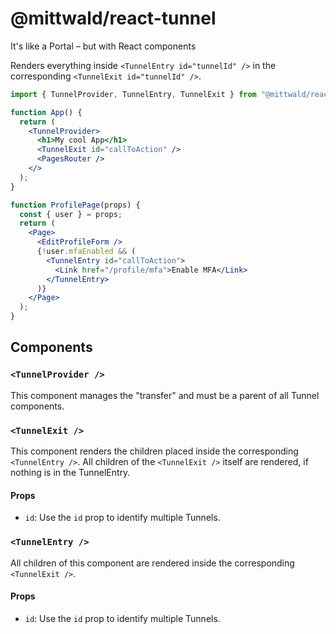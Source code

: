# @mittwald/react-tunnel

It's like a Portal – but with React components

Renders everything inside `<TunnelEntry id="tunnelId" />` in the corresponding
`<TunnelExit id="tunnelId" />`.

```jsx
import { TunnelProvider, TunnelEntry, TunnelExit } from "@mittwald/react-tunnel";

function App() {
  return (
    <TunnelProvider>
      <h1>My cool App</h1>
      <TunnelExit id="callToAction" />
      <PagesRouter />
    </>
  );
}

function ProfilePage(props) {
  const { user } = props;
  return (
    <Page>
      <EditProfileForm />
      {!user.mfaEnabled && (
        <TunnelEntry id="callToAction">
          <Link href="/profile/mfa">Enable MFA</Link>
        </TunnelEntry>
      )}
    </Page>
  );
}
```

## Components

### `<TunnelProvider />`

This component manages the "transfer" and must be a parent of all Tunnel
components.

### `<TunnelExit />`

This component renders the children placed inside the corresponding
`<TunnelEntry />`. All children of the `<TunnelExit />` itself are rendered, if
nothing is in the TunnelEntry.

#### Props

- `id`: Use the `id` prop to identify multiple Tunnels.

### `<TunnelEntry />`

All children of this component are rendered inside the corresponding
`<TunnelExit />`.

#### Props

- `id`: Use the `id` prop to identify multiple Tunnels.
